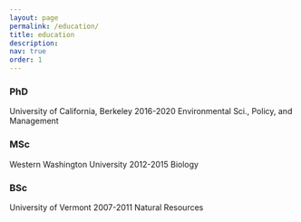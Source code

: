 ```yaml
---
layout: page
permalink: /education/
title: education
description:
nav: true
order: 1
---
```


### PhD

University of California, Berkeley	2016-2020 	Environmental Sci., Policy, and Management

### MSc

Western Washington University	2012-2015 	 	Biology

### BSc 

University of Vermont 	 	 	2007-2011 		Natural Resources
